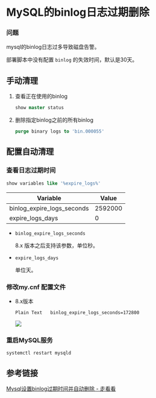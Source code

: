 # MySQL的binlog日志过期删除

### 问题

mysql的binlog日志过多导致磁盘告警。

部署脚本中没有配置 `binlog` 的失效时间，默认是30天。

## 手动清理

1. 查看正在使用的binlog
    
    ```sql
    show master status
    ```
    
2. 删除指定binlog之前的所有binlog
    
    ```sql
    purge binary logs to 'bin.000055'
    ```
    

## 配置自动清理

### 查看日志过期时间

```sql
show variables like '%expire_logs%'
```

| Variable | Value |
| --- | --- |
| binlog_expire_logs_seconds | 2592000 |
| expire_logs_days | 0 |
- `binlog_expire_logs_seconds`
    
    8.x 版本之后支持该参数，单位秒。
    
- `expire_logs_days`
    
    单位天。
    

### 修改my.cnf 配置文件

- 8.x版本
    
    `Plain Text   binlog_expire_logs_seconds=172800`
    
    ![](MySQL196bbc88-98a3-499e-92b0-6d46f8281658MySQL%E7%9A%84binlog%E6%97%A5%E5%BF%97%E8%BF%87%E6%9C%9F%E5%88%A0%E9%99%A445d93d08-f357-4190-a1b3-946833785c69image_kc5D4GQ789..png)
    

### 重启MySQL服务

```
systemctl restart mysqld
```

## 参考链接

[Mysql设置binlog过期时间并自动删除 - 走看看](http://t.zoukankan.com/jimoliunian-p-13896409.html)